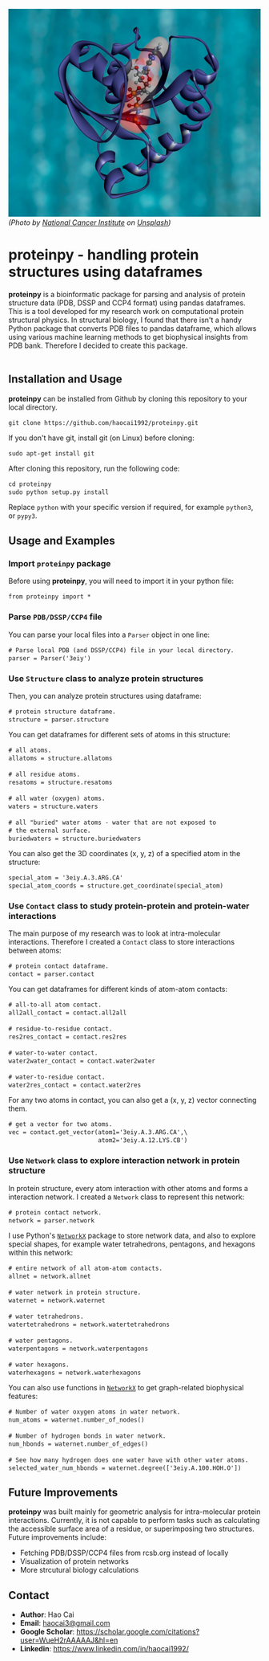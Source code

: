 ![](proteinpy-banner.jpg)
*(Photo by <a href="https://unsplash.com/@nci?utm_source=unsplash&utm_medium=referral&utm_content=creditCopyText">National Cancer Institute</a> on <a href="https://unsplash.com/?utm_source=unsplash&utm_medium=referral&utm_content=creditCopyText">Unsplash</a>)</p>*

# proteinpy - handling protein structures using dataframes
**proteinpy** is a bioinformatic package for parsing and analysis of protein structure data (PDB, DSSP and CCP4 format) using pandas dataframes. This is a tool developed for my research work on computational protein structural physics. In structural biology, I found that there isn't a handy Python package that converts PDB files to pandas dataframe, which allows using various machine learning methods to get biophysical insights from PDB bank. Therefore I decided to create this package.<br></br>

## Installation and Usage
**proteinpy** can be installed from Github by cloning this repository to your local directory.
```
git clone https://github.com/haocai1992/proteinpy.git
```
If you don't have git, install git (on Linux) before cloning:
```
sudo apt-get install git
```
After cloning this repository, run the following code:
```
cd proteinpy
sudo python setup.py install
```
Replace `python` with your specific version if required, for example `python3`, or `pypy3`.

## Usage and Examples
### Import **`proteinpy`** package
Before using **proteinpy**, you will need to import it in your python file:
```
from proteinpy import *
```
### Parse `PDB/DSSP/CCP4` file
 You can parse your local files into a `Parser` object in one line:
```
# Parse local PDB (and DSSP/CCP4) file in your local directory.
parser = Parser('3eiy')
```
### Use `Structure` class to analyze protein structures
Then, you can analyze protein structures using dataframe:
```
# protein structure dataframe.
structure = parser.structure
```
You can get dataframes for different sets of atoms in this structure:
```
# all atoms.
allatoms = structure.allatoms

# all residue atoms.
resatoms = structure.resatoms

# all water (oxygen) atoms.
waters = structure.waters

# all "buried" water atoms - water that are not exposed to 
# the external surface.
buriedwaters = structure.buriedwaters
```
You can also get the 3D coordinates (x, y, z) of a specified atom in the structure:
```
special_atom = '3eiy.A.3.ARG.CA'
special_atom_coords = structure.get_coordinate(special_atom)
```
### Use `Contact` class to study protein-protein and protein-water interactions
The main purpose of my research was to look at intra-molecular interactions. Therefore I created a `Contact` class to store interactions between atoms:
```
# protein contact dataframe.
contact = parser.contact
```
You can get dataframes for different kinds of atom-atom contacts:
```
# all-to-all atom contact.
all2all_contact = contact.all2all

# residue-to-residue contact.
res2res_contact = contact.res2res

# water-to-water contact.
water2water_contact = contact.water2water

# water-to-residue contact.
water2res_contact = contact.water2res
```
For any two atoms in contact, you can also get a (x, y, z) vector connecting them.
```
# get a vector for two atoms.
vec = contact.get_vector(atom1='3eiy.A.3.ARG.CA',\
						 atom2='3eiy.A.12.LYS.CB')
```
### Use `Network` class to explore interaction network in protein structure
In protein structure, every atom interaction with other atoms and forms a interaction network. I created a `Network` class to represent this network:
```
# protein contact network.
network = parser.network
```
I use Python's [`NetworkX`](https://github.com/networkx/networkx) package to store network data, and also to explore special shapes, for example water tetrahedrons, pentagons, and hexagons within this network:
```
# entire network of all atom-atom contacts.
allnet = network.allnet

# water network in protein structure.
waternet = network.waternet

# water tetrahedrons.
watertetrahedrons = network.watertetrahedrons

# water pentagons.
waterpentagons = network.waterpentagons

# water hexagons.
waterhexagons = network.waterhexagons
```
You can also use functions in [`NetworkX`](https://github.com/networkx/networkx) to get graph-related biophysical features:
```
# Number of water oxygen atoms in water network.
num_atoms = waternet.number_of_nodes()

# Number of hydrogen bonds in water network.
num_hbonds = waternet.number_of_edges()

# See how many hydrogen does one water have with other water atoms.
selected_water_num_hbonds = waternet.degree(['3eiy.A.100.HOH.O'])
```

## Future Improvements
**proteinpy** was built mainly for geometric analysis for intra-molecular protein interactions. Currently, it is not capable to perform tasks such as calculating the accessible surface area of a residue, or superimposing two structures. Future improvements include:
* Fetching PDB/DSSP/CCP4 files from rcsb.org instead of locally
* Visualization of protein networks
* More strcutural biology calculations

## Contact
* **Author**: Hao Cai
* **Email**: haocai3@gmail.com
* **Google Scholar**: https://scholar.google.com/citations?user=WueH2rAAAAAJ&hl=en
* **Linkedin**: https://www.linkedin.com/in/haocai1992/
